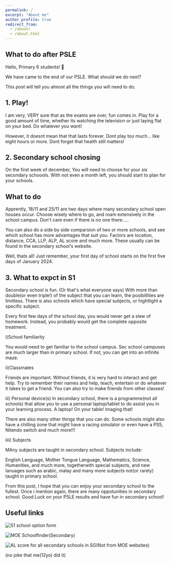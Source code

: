 ```yaml
---
permalink: /
excerpt: "About me"
author_profile: true
redirect_from: 
  - /about/
  - /about.html
---
```


## What to do after PSLE

Hello, Primary 6 students! 👋

We have came to the end of our PSLE. What should we do next?

This post will tell you almost all the things you will need to do.

## 1. Play!

I am very, VERY sure that as the exams are over, fun comes in. Play for a good amount of time, whether its watching the television or just laying flat on your bed. Do whatever you want!

However, it doesnt mean that that lasts forever. Dont play too much... like eight hours or more. Dont forget that health still matters!

## 2. Secondary school chosing

On the first week of december, You will need to choose for your six secondary schoools. With not even a month left, you should start to plan for your schools.

## What to do

Apprently, 18/11 and 25/11 are two days where many secondary school open houses occur. Choose wisely where to go, and roam extensively in the school campus. Don't care even if there is no one there.....

You can also do a side by side comparsion of two or more schools, and see which school has more advantages that suit you. Factors are location, distance, CCA, LLP, ALP, AL score and much more. These usually can be found in the secondary school's website.

Well, thats all! Just remember, your first day of school starts on the first five days of January 2024.

## 3. What to expct in S1

Secondary school is fun. (Or that's what everyone says) With more than double(or even triple!) of the subject that you can learn, the posibillities are limitless. There is also schools which have special subjects, or hightlight a specific subject.

Every first few days of the school day, you would never get a slew of homework. Instead, you probably would get the complete opposite treatment.

i)School familiarity

You would need to get familiar to the school campus. Sec school campuses are much larger than in primary school. If not, you can get into an infinite maze.

ii)Classmates

Friends are important. Without friends, it is very hard to interact and get help. Try to remember their names and help, teach, entertain or do whatever it takes to get a friend. You can also try to make friends from other classes!

iii) Personal device(s)
In secondary school, there is a programme(not all schools) that allow you to use a personal laptop/tablet to do assist you in your learning process. A laptop! On your table! Imaging that!

There are also many other things that you can do. Some schools might also have a chilling zone that might have a racing simulator or even have a PS5, Nitendo switch and much more!!!

iiii) Subjects

MAny subjects are taught in secondary school. Subjects include:

English Language, Mother Tongue Language, Mathematics, Science, Humanities, and much more, togetherwith special subjects, and new lanuages such as arabic, malay and many more subjects not(or rarely) taught in primary school.



From this post, I hope that you can enjoy your secondary school to the fullest. Once i mention again, there are many oppotunities in secondary school. Good Luck on your PSLE results and have fun in secondary school!

## Useful links

![S1 school option form](https://www.moe.gov.sg/secondary/s1-posting/school-choices/complete-option-form/)

![MOE Schoolfinder(Secondary)](https://www.moe.gov.sg/schoolfinder?journey=Secondary%20school)

![AL score for all secondary schools in SG(Not from MOE websites)](https://blog.thinkacademy.sg/2021/11/psle-al-score-for-secondary-schools/)
  
 
  
 
 
 
 
 
 
 
 
 
 
 
 
 
 
 
 
 
 
 
 
 
 
 
 
 
 
 
 
 
 
 
 
 
 
 
 
 
 
 
 
 
 
 
 
 
 
 
 
 
 
 
 
 
 
 
 
 
 
 
 
 
 
 
 
 
 
 
 
 
 
 
 
 
 
 
 
 
 
 
 
  
 
 
 
 
 
 
 
 
 
 
 
 
 
 
 
 
 
 
 
 
 
 
 
 
 
 
 
 
 
 
 
 
 
 
 
 
 
 
 
 
 
 
 
 
 
 
 
 
 
 
 
 
 
 
 
 
 
 
(no joke that me(12yo) did it)

